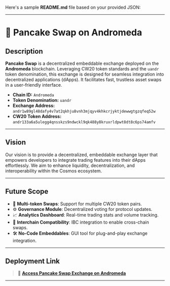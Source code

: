 Here's a sample **README.md** file based on your provided JSON:

---

# 🥞 Pancake Swap on Andromeda

## Description

**Pancake Swap** is a decentralized embeddable exchange deployed on the **Andromeda** blockchain. Leveraging CW20 token standards and the `uandr` token denomination, this exchange is designed for seamless integration into decentralized applications (dApps). It facilitates fast, trustless asset swaps in a user-friendly interface.

* **Chain ID:** `Andromeda`
* **Token Denomination:** `uandr`
* **Exchange Address:** `andr1w89gl48dafy4v7at2qkhju8vnh3mjqyv4khkcrjyktjdewwgtgzqfeq52w`
* **CW20 Token Address:** `andr133a6a5ulegg4qnsskzs9ndwckl9qk488y8kruxrldpwt8dt8c6ps74amfv`

---

## Vision

Our vision is to provide a decentralized, embeddable exchange layer that empowers developers to integrate trading features into their dApps effortlessly. We aim to enhance liquidity, decentralization, and interoperability within the Cosmos ecosystem.

---

## Future Scope

* 🧩 **Multi-token Swaps**: Support for multiple CW20 token pairs.
* ⚙️ **Governance Module**: Decentralized voting for protocol updates.
* 📈 **Analytics Dashboard**: Real-time trading stats and volume tracking.
* 🌉 **Interchain Compatibility**: IBC integration to enable cross-chain swaps.
* 🛠️ **No-Code Embeddables**: GUI tool for plug-and-play exchange integration.

---

## Deployment Link

> 🔗 **[Access Pancake Swap Exchange on Andromeda](https://embeddables.testnet.andromedaprotocol.io/Andromeda/pancake)**

---

